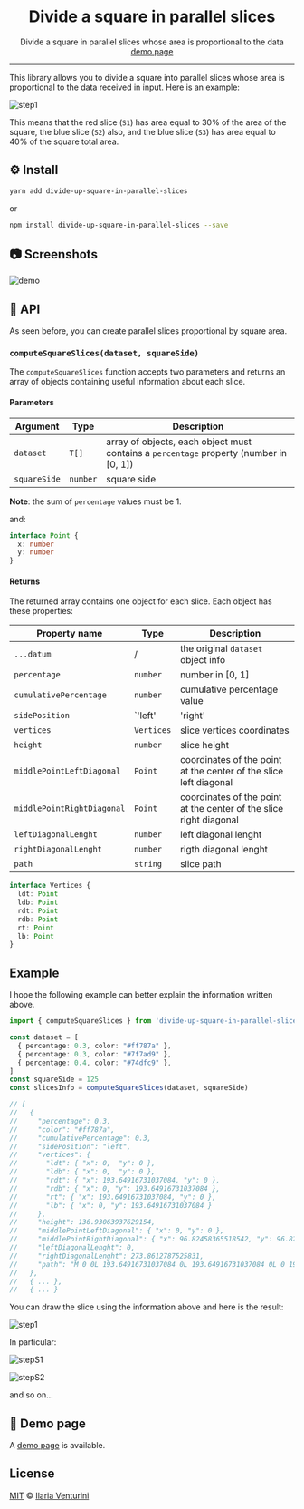 <div align="center" style="text-align: center;">
  <h1>Divide a square in parallel slices</h1>

Divide a square in parallel slices whose area is proportional to the data\
[demo page](https://divide-up-square-in-parallel-slices.netlify.app/)
</div>

<p align="center">
  <!-- npm version 
  <a href="https://www.npmjs.com/package/divide-up-square-in-parallel-slices">
    <img alt="npm"
      src="https://img.shields.io/npm/v/divide-up-square-in-parallel-slices">
  </a>-->
</p>

</div>

---

This library allows you to divide a square into parallel slices whose area is proportional to the data received in input.
Here is an example:

![step1](https://user-images.githubusercontent.com/44204353/103179908-cf93ea00-4890-11eb-842b-8f7d56e98152.png)

This means that the red slice (`S1`) has area equal to 30% of the area of ​​the square, the blue slice (`S2`) also, and the blue slice (`S3`) has area equal to 40% of the square total area.

## ⚙️ Install

```bash
yarn add divide-up-square-in-parallel-slices
```

or

```bash
npm install divide-up-square-in-parallel-slices --save
```

## 📷 Screenshots

![demo](https://user-images.githubusercontent.com/44204353/103179904-cacf3600-4890-11eb-9eed-687a068f2427.gif)

## 🐝 API

As seen before, you can create parallel slices proportional by square area.

### `computeSquareSlices(dataset, squareSide)`

The `computeSquareSlices` function accepts two parameters and returns an array of objects containing useful information about each slice.

#### Parameters

| Argument     | Type     | Description                                                                            |
| ------------ | -------- | -------------------------------------------------------------------------------------- |
| `dataset`    | `T[]`    | array of objects, each object must contains a `percentage` property (number in [0, 1]) |
| `squareSide` | `number` | square side                                                                            |

**Note**: the sum of `percentage` values must be 1.

and:

```ts
interface Point {
  x: number
  y: number
}
```

#### Returns

The returned array contains one object for each slice. Each object has these properties:

| Property name              | Type                        | Description                                                        |
| -------------------------- | --------------------------- | ------------------------------------------------------------------ |
| `...datum`                 | /                           | the original `dataset` object info                                 |
| `percentage`               | `number`                    | number in [0, 1]                                                   |
| `cumulativePercentage`     | `number`                    | cumulative percentage value                                        |
| `sidePosition`             | `'left' | 'right' | 'over'` | slice position compared to square diagonal                         |
| `vertices`                 | `Vertices`                  | slice vertices coordinates                                         |
| `height`                   | `number`                    | slice height                                                       |
| `middlePointLeftDiagonal`  | `Point`                     | coordinates of the point at the center of the slice left diagonal  |
| `middlePointRightDiagonal` | `Point`                     | coordinates of the point at the center of the slice right diagonal |
| `leftDiagonalLenght`       | `number`                    | left diagonal lenght                                               |
| `rightDiagonalLenght`      | `number`                    | rigth diagonal lenght                                              |
| `path`                     | `string`                    | slice path                                                         |

```ts
interface Vertices {
  ldt: Point
  ldb: Point
  rdt: Point
  rdb: Point
  rt: Point
  lb: Point
}
```

## Example

I hope the following example can better explain the information written above.

```ts
import { computeSquareSlices } from 'divide-up-square-in-parallel-slices'

const dataset = [
  { percentage: 0.3, color: "#ff787a" },
  { percentage: 0.3, color: "#7f7ad9" },
  { percentage: 0.4, color: "#74dfc9" },
]
const squareSide = 125
const slicesInfo = computeSquareSlices(dataset, squareSide)

// [
//   {
//     "percentage": 0.3,
//     "color": "#ff787a",
//     "cumulativePercentage": 0.3,
//     "sidePosition": "left",
//     "vertices": {
//       "ldt": { "x": 0,  "y": 0 },
//       "ldb": { "x": 0,  "y": 0 },
//       "rdt": { "x": 193.64916731037084, "y": 0 },
//       "rdb": { "x": 0, "y": 193.64916731037084 },
//       "rt": { "x": 193.64916731037084, "y": 0 },
//       "lb": { "x": 0, "y": 193.64916731037084 }
//     },
//     "height": 136.93063937629154,
//     "middlePointLeftDiagonal": { "x": 0, "y": 0 },
//     "middlePointRightDiagonal": { "x": 96.82458365518542, "y": 96.82458365518542 },
//     "leftDiagonalLenght": 0,
//     "rightDiagonalLenght": 273.8612787525831,
//     "path": "M 0 0L 193.64916731037084 0L 193.64916731037084 0L 0 193.64916731037084L 0 193.64916731037084L 0 0 Z"
//   },
//   { ... },
//   { ... }
```

You can draw the slice using the information above and here is the result:

![step1](https://user-images.githubusercontent.com/44204353/103179926-fce09800-4890-11eb-9de0-ec2cc5e07bf6.png)

In particular:

![stepS1](https://user-images.githubusercontent.com/44204353/103180717-9b242c00-4898-11eb-820e-9f9e96df0635.png)

![stepS2](https://user-images.githubusercontent.com/44204353/103180718-9cedef80-4898-11eb-880d-1ad0d5e49032.png)

and so on...

## 🙈 Demo page

A [demo page](https://divide-up-square-in-parallel-slices.netlify.app/) is available.

## License

[MIT](https://github.com/ilariaventurini/divide-up-square-in-parallel-slices/blob/master/LICENSE) © [Ilaria Venturini](https://github.com/ilariaventurini)
